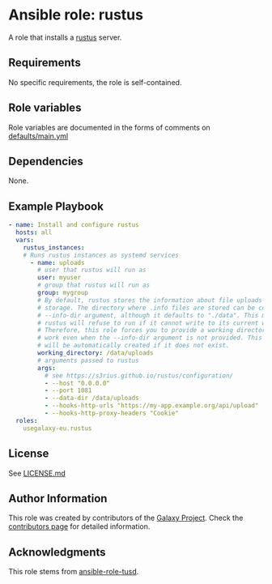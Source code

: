 # Ansible role: rustus

A role that installs a [rustus](https://github.com/s3rius/rustus) server.

## Requirements

No specific requirements, the role is self-contained.

## Role variables

Role variables are documented in the forms of comments on [defaults/main.yml](defaults/main.yml)

## Dependencies

None.

## Example Playbook

```yaml
- name: Install and configure rustus
  hosts: all
  vars:
    rustus_instances:
    # Runs rustus instances as systemd services
      - name: uploads
        # user that rustus will run as
        user: myuser
        # group that rustus will run as
        group: mygroup
        # By default, rustus stores the information about file uploads using the file info
        # storage. The directory where .info files are stored can be controlled using the
        # --info-dir argument, although it defaults to "./data". This means that by default,
        # rustus will refuse to run if it cannot write to its current working directory.
        # Therefore, this role forces you to provide a working directory so that rustus can
        # work even when the --info-dir argument is not provided. This working directory
        # will be automatically created if it does not exist. 
        working_directory: /data/uploads
        # arguments passed to rustus
        args:
          # see https://s3rius.github.io/rustus/configuration/
          - --host "0.0.0.0"
          - --port 1081
          - --data-dir /data/uploads
          - --hooks-http-urls "https://my-app.example.org/api/upload"
          - --hooks-http-proxy-headers "Cookie"
  roles:
    usegalaxy-eu.rustus
```

## License

See [LICENSE.md](LICENSE.md)

## Author Information

This role was created by contributors of the [Galaxy Project](https://galaxyproject.org/). Check the [contributors page](https://github.com/usegalaxy-eu/ansible-rustus/graphs/contributors) for detailed information.

## Acknowledgments

This role stems from [ansible-role-tusd](https://galaxy.ansible.com/galaxyproject/tusd).
